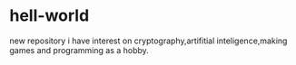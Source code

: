 # hell-world
new repository
i have interest on cryptography,artifitial inteligence,making games and programming as a hobby.
